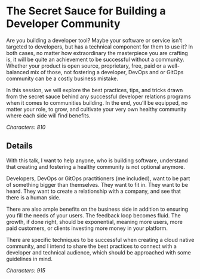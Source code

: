 # The Secret Sauce for Building a Developer Community

Are you building a developer tool? Maybe your software or service isn't targeted to developers, but has a technical component for them to use it? In both cases, no matter how extraordinary the masterpiece you are crafting is, it will be quite an achievement to be successful without a community. Whether your product is open source, proprietary, free, paid or a well-balanced mix of those, not fostering a developer, DevOps and or GitOps community can be a costly business mistake.

In this session, we will explore the best practices, tips, and tricks drawn from the secret sauce behind any successful developer relations programs when it comes to communities building. In the end, you’ll be equipped, no matter your role, to grow, and cultivate your very own healthy community where each side will find benefits.

_Characters: 810_

## Details

With this talk, I want to help anyone, who is building software, understand that creating and fostering a healthy community is not optional anymore.

Developers, DevOps or GitOps practitioners (me included), want to be part of something bigger than themselves. They want to fit in. They want to be heard. They want to create a relationship with a company, and see that there is a human side.

There are also ample benefits on the business side in addition to ensuring you fill the needs of your users. The feedback loop becomes fluid. The growth, if done right, should be exponential, meaning more users, more paid customers, or clients investing more money in your platform.

There are specific techniques to be successful when creating a cloud native community, and I intend to share the best practices to connect with a developer and technical audience, which should be approached with some guidelines in mind.

_Characters: 915_
